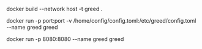 docker build --network host  -t greed .

docker run -p port:port -v /home/config/config.toml:/etc/greed/config.toml --name greed greed


docker run -p 8080:8080 --name greed greed